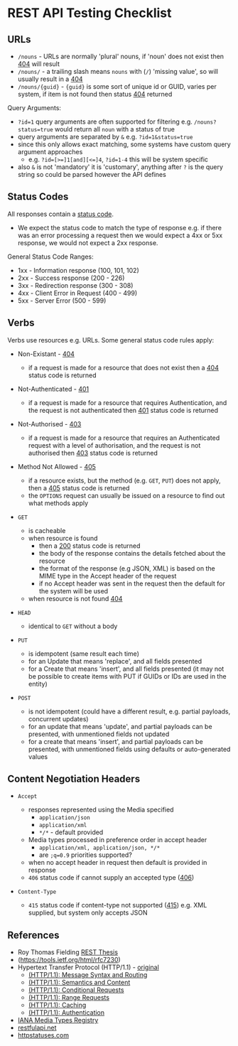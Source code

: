 # REST API Testing Checklist

## URLs

- `/nouns` - URLs are normally 'plural' nouns, if 'noun' does not exist then [404](https://httpstatuses.com/404) will result
- `/nouns/` - a trailing slash means `nouns` with (`/`) 'missing value', so will usually result in a [404](https://httpstatuses.com/404)
- `/nouns/{guid}` - `{guid}` is some sort of unique id or GUID, varies per system, if item is not found then status [404](https://httpstatuses.com/404) returned

Query Arguments:

- `?id=1` query arguments are often supported for filtering e.g. `/nouns?status=true` would return all `noun` with a status of true
- query arguments are separated by `&` e.g. `?id=1&status=true`
- since this only allows exact matching, some systems have custom query argument approaches
   - e.g. `?id=[>=]1[and][<=]4`, `?id=1-4` this will be system specific
- also `&` is not 'mandatory' it is 'customary', anything after `?` is the query string so could be parsed however the API defines

## Status Codes

All responses contain a [status code](https://httpstatuses.com/).

- We expect the status code to match the type of response e.g. if there was an error processing a request then we would expect a 4xx or 5xx response, we would not expect a 2xx response.

General Status Code Ranges:

- 1xx - Information response (100, 101, 102)
- 2xx - Success response (200 - 226)
- 3xx - Redirection response (300 - 308)
- 4xx - Client Error in Request (400 - 499)
- 5xx - Server Error (500 - 599)

## Verbs

Verbs use resources e.g. URLs. Some general status code rules apply:

- Non-Existant - [404](https://httpstatuses.com/404)
    - if a request is made for a resource that does not exist then a [404](https://httpstatuses.com/404) status code is returned
- Not-Authenticated - [401](https://httpstatuses.com/401) 
    - if a request is made for a resource that requires Authentication, and the request is not authenticated then [401](https://httpstatuses.com/401) status code is returned
- Not-Authorised - [403](https://httpstatuses.com/403) 
    - if a request is made for a resource that requires an Authenticated request with a level of authorisation, and the request is not authorised then [403](https://httpstatuses.com/403) status code is returned
- Method Not Allowed - [405](https://httpstatuses.com/405)
    - if a resource exists, but the method (e.g. `GET`, `PUT`) does not apply, then a [405](https://httpstatuses.com/405) status code is returned
    - the `OPTIONS` request can usually be issued on a resource to find out what methods apply


- `GET`
    - is cacheable
    - when resource is found
        - then a [200](https://httpstatuses.com/200) status code is returned
        - the body of the response contains the details fetched about the resource
        - the format of the response (e.g JSON, XML) is based on the MIME type in the Accept header of the request
        - if no Accept header was sent in the request then the default for the system will be used
    - when resource is not found [404](https://httpstatuses.com/404)
- `HEAD`
    - identical to `GET` without a body
- `PUT`
    - is idempotent (same result each time)
    - for an Update that means 'replace', and all fields presented
    - for a Create that means 'insert', and all fields presented (it may not be possible to create items with PUT if GUIDs or IDs are used in the entity)
- `POST`
    - is not idempotent (could have a different result, e.g. partial payloads, concurrent updates)
    - for an update that means 'update', and partial payloads can be presented, with unmentioned fields not updated
    - for a create that means 'insert', and partial payloads can be presented, with unmentioned fields using defaults or auto-generated values        

## Content Negotiation Headers

- `Accept`
   - responses represented using the Media specified
       - `application/json`
       - `application/xml`
       - `*/*` - default provided
   - Media types processed in preference order in accept header
       - `application/xml, application/json, */*`
       - are `;q=0.9` priorities supported?
   - when no accept header in request then default is provided in response
   - `406` status code if cannot supply an accepted type ([406](https://httpstatuses.com/406))

- `Content-Type`
    - `415` status code if content-type not supported ([415](https://httpstatuses.com/415)) e.g. XML supplied, but system only accepts JSON

## References

- Roy Thomas Fielding [REST Thesis](https://www.ics.uci.edu/~fielding/pubs/dissertation/top.htm)
- (https://tools.ietf.org/html/rfc7230)
- Hypertext Transfer Protocol (HTTP/1.1) - [original](https://tools.ietf.org/html/rfc2616)
    - [(HTTP/1.1): Message Syntax and Routing](https://tools.ietf.org/html/rfc7230)
    - [(HTTP/1.1): Semantics and Content](https://tools.ietf.org/html/rfc7231)
    - [(HTTP/1.1): Conditional Requests](https://tools.ietf.org/html/rfc7232)
    - [(HTTP/1.1): Range Requests](https://tools.ietf.org/html/rfc7233)
    - [(HTTP/1.1): Caching](https://tools.ietf.org/html/rfc7234)
    - [(HTTP/1.1): Authentication](https://tools.ietf.org/html/rfc7235)
- [IANA Media Types Registry](https://www.iana.org/assignments/media-types/media-types.xhtml)
- [restfulapi.net](https://restfulapi.net/)
- [httpstatuses.com](https://httpstatuses.com)